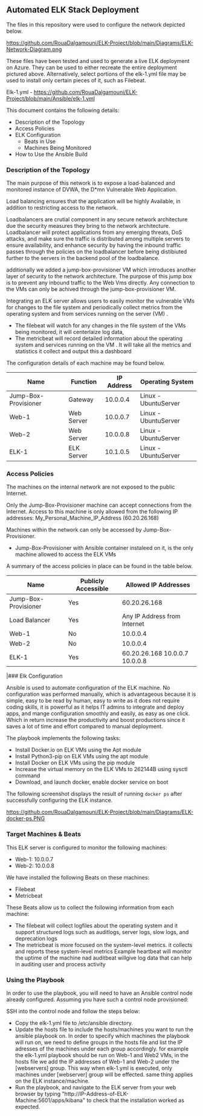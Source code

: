 ## Automated ELK Stack Deployment

The files in this repository were used to configure the network depicted below.

https://github.com/RouaDalgamouni/ELK-Project/blob/main/Diagrams/ELK-Network-Diagram.png 

These files have been tested and used to generate a live ELK deployment on Azure. They can be used to either recreate the entire deployment pictured above. Alternatively, select portions of the elk-1.yml file may be used to install only certain pieces of it, such as Filebeat.

  Elk-1.yml - https://github.com/RouaDalgamouni/ELK-Project/blob/main/Ansible/elk-1.yml 

This document contains the following details:
- Description of the Topology
- Access Policies
- ELK Configuration
  - Beats in Use
  - Machines Being Monitored
- How to Use the Ansible Build


### Description of the Topology

The main purpose of this network is to expose a load-balanced and monitored instance of DVWA, the D*mn Vulnerable Web Application.

Load balancing ensures that the application will be highly Available, in addition to restricting access to the network.

Loadbalancers are crutial component in any secure network architecture due the security measures they bring to the network architecture. Loadbalancer will protect applications from any emerging threats, DoS attacks, and make sure the traffic is distributed among multiple servers to ensure availability, and enhance security by having the inbound traffic passes through the policies on the loadbalancer before being distibiuted further to the servers in the backend pool of the loadbalance.

additionally we added a jump-box-provisioner VM which introduces another layer of security to the network architecture. The purpose of this jump box is to prevent any inbound traffic to the Web Vms directly. Any connection to the VMs can only be achived through the jump-box-provisioner VM.

Integrating an ELK server allows users to easily monitor the vulnerable VMs for changes to the file system and periodically collect metrics from the operating system and from services running on the server (VM) .

- The filebeat will watch for any changes in the file system of the VMs being monitored, it will centerlaize log data, 
- The metricbeat will record detailed information about the operating system and services running on the VM . It will take all the metrics and statistics it collect and output this a dashboard

The configuration details of each machine may be found below.

| Name                 | Function   | IP Address | Operating System     |
|----------------------|------------|------------|----------------------|
| Jump-Box-Provisioner | Gateway    | 10.0.0.4   | Linux - UbuntuServer |
| Web-1                | Web Server | 10.0.0.7   | Linux - UbuntuServer |
| Web-2                | Web Server | 10.0.0.8   | Linux - UbuntuServer |
| ELK-1                | ELK Server | 10.1.0.5   | Linux - UbuntuServer |

### Access Policies

The machines on the internal network are not exposed to the public Internet. 

Only the Jump-Box-Provisioner machine can accept connections from the Internet. Access to this machine is only allowed from the following IP addresses: My_Personal_Machine_IP_Address (60.20.26.168)

Machines within the network can only be accessed by Jump-Box-Provisioner.

- Jump-Box-Provisioner with Ansible container instaleed on it, is the only machine allowed to access the ELK VMs 

A summary of the access policies in place can be found in the table below.

| Name                 | Publicly Accessible | Allowed IP Addresses            |
|----------------------|---------------------|---------------------------------|
| Jump-Box-Provisioner |         Yes         | 60.20.26.168                    |
| Load Balancer        |         Yes         | Any IP Address from Internet    |
| Web-1                |          No         | 10.0.0.4                        |
| Web-2                |          No         | 10.0.0.4                        |
| ELK-1                |         Yes         | 60.20.26.168 10.0.0.7 10.0.0.8  |

|### Elk Configuration

Ansible is used to automate configuration of the ELK machine. No configuration was performed manually, which is advantageous because it is simple, easy to be read by human, easy to write as it does not require coding skills, it is powerful as it helps IT admins to integrate and deploy apps, and mange configuration smoothly and easily, as easy as one click. Which in return increase the productivity and boost productions since it saves a lot of time and effort compared to manual deployment.



The playbook implements the following tasks:
- Install Docker.io on ELK VMs using the Apt module
- Install Python3-pip on ELK VMs using the apt module
- Install Docker on ELK VMs using the pip module
- Increase the virtual memory on the ELK VMs to 262144B using sysctl command
- Download, and launch docker, enable docker service on boot

The following screenshot displays the result of running `docker ps` after successfully configuring the ELK instance.

https://github.com/RouaDalgamouni/ELK-Project/blob/main/Diagrams/ELK-docker-ps.PNG 

### Target Machines & Beats
This ELK server is configured to monitor the following machines:

- Web-1: 10.0.0.7
- Web-2: 10.0.0.8

We have installed the following Beats on these machines:
- Filebeat
- Metricbeat

These Beats allow us to collect the following information from each machine:

- The filebeat will collect logfiles about the operating system and it support structured logs such as auditlogs, server logs, slow logs, and deprecation logs
- The metricbeat is more focused on the system-level metrics. it collects and reports these system-level metrics
Example heartbeat will monitor the uptime of the machine nad auditbeat willgive log data that can help in auditing user and process activity

### Using the Playbook
In order to use the playbook, you will need to have an Ansible control node already configured. Assuming you have such a control node provisioned: 

SSH into the control node and follow the steps below:
- Copy the elk-1.yml file to /etc/ansible directory.
- Update the hosts file to include the hosts/machines you want to run the ansible playbook on. In order to specify which machines the playbook will run on, we need to define groups in the hosts file and list the IP adresses of the machines under each group accordingly. for example the elk-1.yml playbook should be run on Web-1 and Web2 VMs, in the hosts file we add the IP addresses of Web-1 and Web-2 under the [webservers] group. This way when elk-1.yml is executed, only machines under [webserver] group will be effected. same thing applies on the ELK instance/machine.
- Run the playbook, and navigate to the ELK server from your web browser by typing "http://IP-Address-of-ELK-Machine:5601/apps/kibana" to check that the installation worked as expected.


